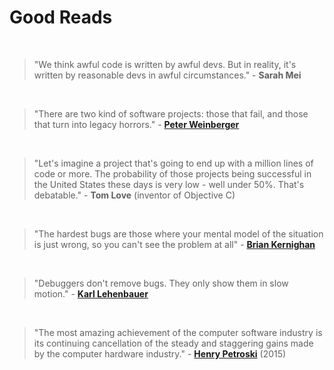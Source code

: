 # Good Reads

<!-- 1 --> &nbsp;

> "We think awful code is written by awful devs. But in reality, it's written by reasonable devs in awful circumstances." - **Sarah Mei**

<!-- 2 --> &nbsp;

> "There are two kind of software projects: those that fail, and those that turn into legacy horrors." - **[Peter Weinberger](https://en.wikipedia.org/wiki/Peter_J._Weinberger)**

<!-- 3 --> &nbsp;

> "Let's imagine a project that's going to end up with a million lines of code or more. The probability of those projects being successful in the United States these days is very low - well under 50%. That's debatable." - **Tom Love** (inventor of Objective C)

<!-- 4 --> &nbsp;

> "The hardest bugs are those where your mental model of the situation is just wrong, so you can't see the problem at all" - **[Brian Kernighan](https://en.wikipedia.org/wiki/Brian_Kernighan)**

<!-- 5 --> &nbsp;

> "Debuggers don't remove bugs. They only show them in slow motion." - [**Karl Lehenbauer**](https://en.wikipedia.org/wiki/Karl_Lehenbauer)

<!-- 6 --> &nbsp;

> "The most amazing achievement of the computer software industry is its continuing cancellation of the steady and staggering gains made by the computer hardware industry." - [**Henry Petroski**](https://en.wikipedia.org/wiki/Henry_Petroski) (2015)
